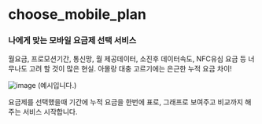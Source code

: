 # choose_mobile_plan

### 나에게 맞는 모바일 요금제 선택 서비스
월요금, 프로모션기간, 통신망, 월 제공데이터, 소진후 데이터속도, NFC유심 요금 등 너무나도 고려 할 것이 많은 현실. 아몰랑 대충 고르기에는 은근한 누적 요금 차이!

![image](https://github.com/hwtheowl/choose_mobile_plan/assets/132368135/78f093ca-f09e-4500-b22d-a10037104953)
(예시입니다.)

요금제를 선택했을때 기간에 누적 요금을 한번에 표로, 그래프로 보여주고 비교까지 해주는 서비스
시작합니다.
